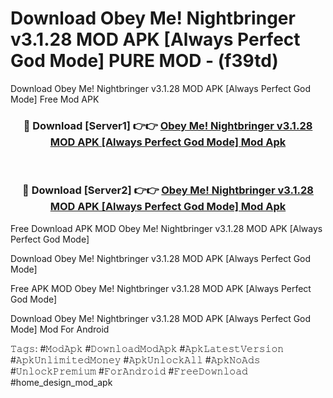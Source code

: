 # Download Obey Me! Nightbringer v3.1.28 MOD APK [Always Perfect God Mode] PURE MOD - (f39td)
Download Obey Me! Nightbringer v3.1.28 MOD APK [Always Perfect God Mode] Free Mod APK

<div align="center">
<h3>🔴 Download [Server1] 👉👉 <a href="https://apk-comot.site?title=Obey_Me!_Nightbringer_v3.1.28_MOD_APK_[Always_Perfect_God_Mode]">Obey Me! Nightbringer v3.1.28 MOD APK [Always Perfect God Mode] Mod Apk</a></h3><br>

<h3>🔴 Download [Server2] 👉👉 <a href="https://apk-comot.site?title=Obey_Me!_Nightbringer_v3.1.28_MOD_APK_[Always_Perfect_God_Mode]">Obey Me! Nightbringer v3.1.28 MOD APK [Always Perfect God Mode] Mod Apk</a></h3>
</div>


Free Download APK MOD Obey Me! Nightbringer v3.1.28 MOD APK [Always Perfect God Mode]

Download Obey Me! Nightbringer v3.1.28 MOD APK [Always Perfect God Mode] 

Free APK MOD Obey Me! Nightbringer v3.1.28 MOD APK [Always Perfect God Mode] 

Download Obey Me! Nightbringer v3.1.28 MOD APK [Always Perfect God Mode] Mod For Android

𝚃𝚊𝚐𝚜: #𝙼𝚘𝚍𝙰𝚙𝚔 #𝙳𝚘𝚠𝚗𝚕𝚘𝚊𝚍𝙼𝚘𝚍𝙰𝚙𝚔 #𝙰𝚙𝚔𝙻𝚊𝚝𝚎𝚜𝚝𝚅𝚎𝚛𝚜𝚒𝚘𝚗 #𝙰𝚙𝚔𝚄𝚗𝚕𝚒𝚖𝚒𝚝𝚎𝚍𝙼𝚘𝚗𝚎𝚢 #𝙰𝚙𝚔𝚄𝚗𝚕𝚘𝚌𝚔𝙰𝚕𝚕 #𝙰𝚙𝚔𝙽𝚘𝙰𝚍𝚜 #𝚄𝚗𝚕𝚘𝚌𝚔𝙿𝚛𝚎𝚖𝚒𝚞𝚖 #𝙵𝚘𝚛𝙰𝚗𝚍𝚛𝚘𝚒𝚍 #𝙵𝚛𝚎𝚎𝙳𝚘𝚠𝚗𝚕𝚘𝚊𝚍 #home_design_mod_apk